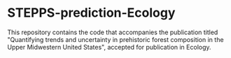 # STEPPS-prediction-Ecology
This repository contains the code that accompanies the publication titled "Quantifying trends and uncertainty in prehistoric forest composition in the Upper Midwestern United States", accepted for publication in Ecology.

